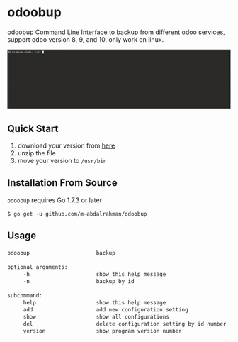 # odoobup 

odoobup Command Line Interface to backup from different odoo services, support odoo version 8, 9, and 10, only work on linux.

![Screenshot](./screenshot.gif)

## Quick Start

 1. download your version from [here](https://github.com/m-abdalrahman/odoobup/releases/tag/v1.0.0-beta2)
 2. unzip the file
 3. move your version to `/usr/bin`

## Installation From Source
`odoobup` requires Go 1.7.3 or later
```
$ go get -u github.com/m-abdalrahman/odoobup
```	

## Usage
```
odoobup                     backup 

optional arguments:
     -h                     show this help message
     -n                     backup by id

subcommand:
     help                   show this help message
     add                    add new configuration setting
     show                   show all configurations
     del                    delete configuration setting by id number
     version                show program version number	
```
